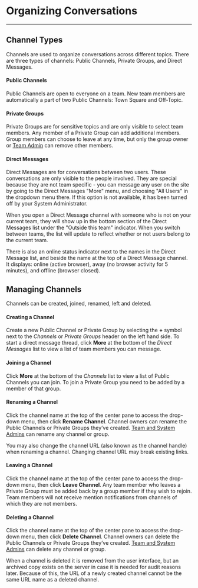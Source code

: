 # Organizing Conversations
_____

## Channel Types
Channels are used to organize conversations across different topics. There are three types of channels: Public Channels, Private Groups, and Direct Messages.

#### Public Channels
Public Channels are open to everyone on a team. New team members are automatically a part of two Public Channels: Town Square and Off-Topic.  

#### Private Groups
Private Groups are for sensitive topics and are only visible to select team members. Any member of a Private Group can add additional members. Group members can choose to leave at any time, but only the group owner or [Team Admin](http://docs.mattermost.com/help/getting-started/managing-members.html#user-roles) can remove other members. 

#### Direct Messages
Direct Messages are for conversations between two users. These conversations are only visible to the people involved. They are special because they are not team specific - you can message any user on the site by going to the Direct Messages "More" menu, and choosing "All Users" in the dropdown menu there. If this option is not available, it has been turned off by your System Administrator.

When you open a Direct Message channel with someone who is not on your current team, they will show up in the bottom section of the Direct Messages list under the "Outside this team" indicator. When you switch between teams, the list will update to reflect whether or not users belong to the current team. 

There is also an online status indicator next to the names in the Direct Message list, and beside the name at the top of a Direct Message channel. It displays: online (active browser), away (no browser activity for 5 minutes), and offline (browser closed).

## Managing Channels
Channels can be created, joined, renamed, left and deleted.

#### Creating a Channel
Create a new Public Channel or Private Group by selecting the **+** symbol next to the *Channels* or *Private Groups* header on the left hand side. To start a direct message thread, click **More** at the bottom of the *Direct Messages* list to view a list of team members you can message.

#### Joining a Channel
Click **More** at the bottom of the *Channels* list to view a list of Public Channels you can join. To join a Private Group you need to be added by a member of that group.

#### Renaming a Channel
Click the channel name at the top of the center pane to access the drop-down menu, then click **Rename Channel**. Channel owners can rename the Public Channels or Private Groups they’ve created. [Team and System Admins](http://docs.mattermost.com/help/getting-started/managing-members.html#user-roles) can rename any channel or group.

You may also change the channel URL (also known as the channel handle) when renaming a channel. Changing channel URL may break existing links.

#### Leaving a Channel
Click the channel name at the top of the center pane to access the drop-down menu, then click **Leave Channel**. Any team member who leaves a Private Group must be added back by a group member if they wish to rejoin. Team members will not receive mention notifications from channels of which they are not members.

#### Deleting a Channel
Click the channel name at the top of the center pane to access the drop-down menu, then click **Delete Channel**. Channel owners can delete the Public Channels or Private Groups they’ve created. [Team and System Admins](http://docs.mattermost.com/help/getting-started/managing-members.html#user-roles) can delete any channel or group.

When a channel is deleted it is removed from the user interface, but an archived copy exists on the server in case it is needed for audit reasons later. Because of this, the URL of a newly created channel cannot be the same URL name as a deleted channel. 
